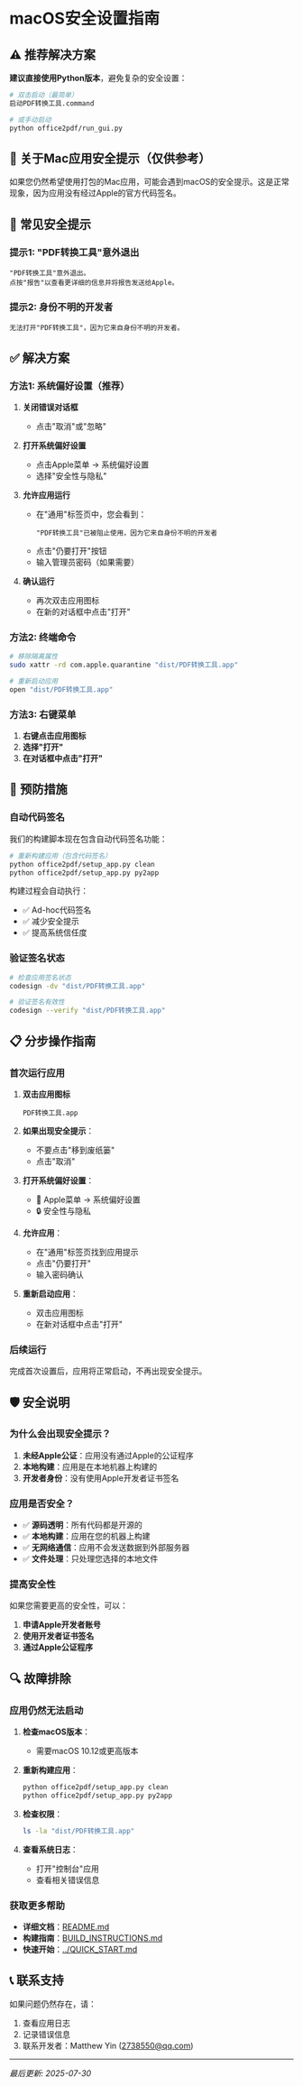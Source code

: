 # macOS安全设置指南

## ⚠️ 推荐解决方案

**建议直接使用Python版本**，避免复杂的安全设置：

```bash
# 双击启动（最简单）
启动PDF转换工具.command

# 或手动启动
python office2pdf/run_gui.py
```

## 🔐 关于Mac应用安全提示（仅供参考）

如果您仍然希望使用打包的Mac应用，可能会遇到macOS的安全提示。这是正常现象，因为应用没有经过Apple的官方代码签名。

## 🚨 常见安全提示

### 提示1: "PDF转换工具"意外退出
```
"PDF转换工具"意外退出。
点按"报告"以查看更详细的信息并将报告发送给Apple。
```

### 提示2: 身份不明的开发者
```
无法打开"PDF转换工具"，因为它来自身份不明的开发者。
```

## ✅ 解决方案

### 方法1: 系统偏好设置（推荐）

1. **关闭错误对话框**
   - 点击"取消"或"忽略"

2. **打开系统偏好设置**
   - 点击Apple菜单 → 系统偏好设置
   - 选择"安全性与隐私"

3. **允许应用运行**
   - 在"通用"标签页中，您会看到：
     ```
     "PDF转换工具"已被阻止使用，因为它来自身份不明的开发者
     ```
   - 点击"仍要打开"按钮
   - 输入管理员密码（如果需要）

4. **确认运行**
   - 再次双击应用图标
   - 在新的对话框中点击"打开"

### 方法2: 终端命令

```bash
# 移除隔离属性
sudo xattr -rd com.apple.quarantine "dist/PDF转换工具.app"

# 重新启动应用
open "dist/PDF转换工具.app"
```

### 方法3: 右键菜单

1. **右键点击应用图标**
2. **选择"打开"**
3. **在对话框中点击"打开"**

## 🔧 预防措施

### 自动代码签名

我们的构建脚本现在包含自动代码签名功能：

```bash
# 重新构建应用（包含代码签名）
python office2pdf/setup_app.py clean
python office2pdf/setup_app.py py2app
```

构建过程会自动执行：
- ✅ Ad-hoc代码签名
- ✅ 减少安全提示
- ✅ 提高系统信任度

### 验证签名状态

```bash
# 检查应用签名状态
codesign -dv "dist/PDF转换工具.app"

# 验证签名有效性
codesign --verify "dist/PDF转换工具.app"
```

## 📋 分步操作指南

### 首次运行应用

1. **双击应用图标**
   ```
   PDF转换工具.app
   ```

2. **如果出现安全提示**：
   - 不要点击"移到废纸篓"
   - 点击"取消"

3. **打开系统偏好设置**：
   - 🍎 Apple菜单 → 系统偏好设置
   - 🔒 安全性与隐私

4. **允许应用**：
   - 在"通用"标签页找到应用提示
   - 点击"仍要打开"
   - 输入密码确认

5. **重新启动应用**：
   - 双击应用图标
   - 在新对话框中点击"打开"

### 后续运行

完成首次设置后，应用将正常启动，不再出现安全提示。

## 🛡️ 安全说明

### 为什么会出现安全提示？

1. **未经Apple公证**：应用没有通过Apple的公证程序
2. **本地构建**：应用是在本地机器上构建的
3. **开发者身份**：没有使用Apple开发者证书签名

### 应用是否安全？

- ✅ **源码透明**：所有代码都是开源的
- ✅ **本地构建**：应用在您的机器上构建
- ✅ **无网络通信**：应用不会发送数据到外部服务器
- ✅ **文件处理**：只处理您选择的本地文件

### 提高安全性

如果您需要更高的安全性，可以：

1. **申请Apple开发者账号**
2. **使用开发者证书签名**
3. **通过Apple公证程序**

## 🔍 故障排除

### 应用仍然无法启动

1. **检查macOS版本**：
   - 需要macOS 10.12或更高版本

2. **重新构建应用**：
   ```bash
   python office2pdf/setup_app.py clean
   python office2pdf/setup_app.py py2app
   ```

3. **检查权限**：
   ```bash
   ls -la "dist/PDF转换工具.app"
   ```

4. **查看系统日志**：
   - 打开"控制台"应用
   - 查看相关错误信息

### 获取更多帮助

- **详细文档**：[README.md](README.md)
- **构建指南**：[BUILD_INSTRUCTIONS.md](BUILD_INSTRUCTIONS.md)
- **快速开始**：[../QUICK_START.md](../QUICK_START.md)

## 📞 联系支持

如果问题仍然存在，请：

1. 查看应用日志
2. 记录错误信息
3. 联系开发者：Matthew Yin (2738550@qq.com)

---

*最后更新: 2025-07-30*
